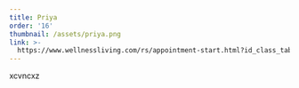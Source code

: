 ```yaml
---
title: Priya
order: '16'
thumbnail: /assets/priya.png
link: >-
  https://www.wellnessliving.com/rs/appointment-start.html?id_class_tab=3&id_mode=1&k_business=248418&k_class_tab=26648&k_service=141244
---
```

xcvncxz
